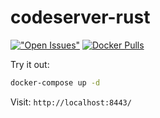 # codeserver-rust

[!["Open Issues"](https://img.shields.io/github/issues-raw/sgama/codeserver-rust.svg)](https://github.com/sgama/codeserver-rust/issues)
[![Docker Pulls](https://img.shields.io/docker/pulls/solardesigner/codeserver-rust.svg?maxAge=604800)](https://cloud.docker.com/repository/docker/solardesigner/codeserver-rust)

Try it out:
```bash
docker-compose up -d
```

Visit: `http://localhost:8443/`